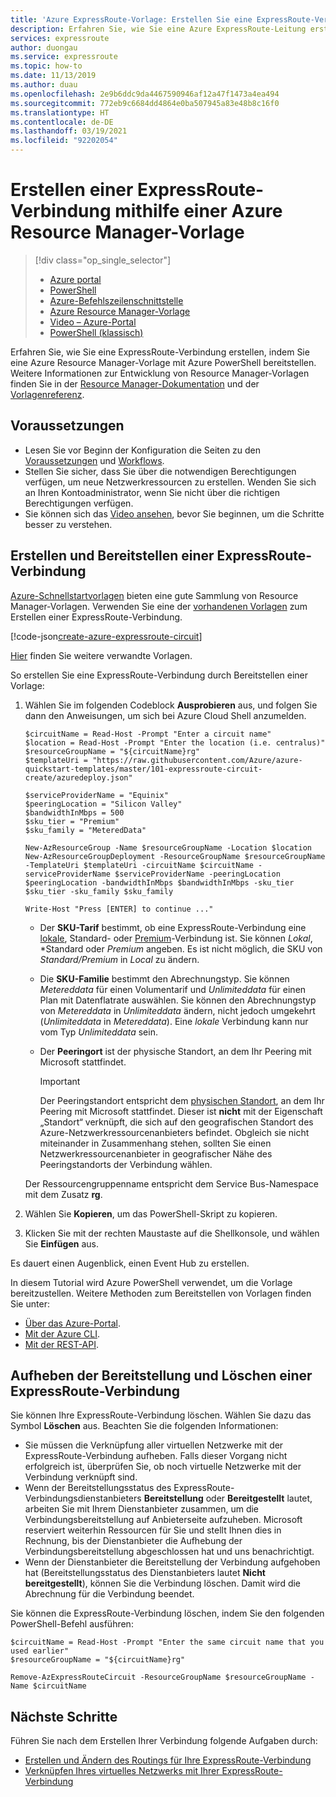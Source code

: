 ```yaml
---
title: 'Azure ExpressRoute-Vorlage: Erstellen Sie eine ExpressRoute-Verbindung.'
description: Erfahren Sie, wie Sie eine Azure ExpressRoute-Leitung erstellen, indem Sie eine Azure Resource Manager-Vorlage mit Azure PowerShell bereitstellen.
services: expressroute
author: duongau
ms.service: expressroute
ms.topic: how-to
ms.date: 11/13/2019
ms.author: duau
ms.openlocfilehash: 2e9b6ddc9da4467590946af12a47f1473a4ea494
ms.sourcegitcommit: 772eb9c6684dd4864e0ba507945a83e48b8c16f0
ms.translationtype: HT
ms.contentlocale: de-DE
ms.lasthandoff: 03/19/2021
ms.locfileid: "92202054"
---
```

# <a name="create-an-expressroute-circuit-by-using-azure-resource-manager-template"></a>Erstellen einer ExpressRoute-Verbindung mithilfe einer Azure Resource Manager-Vorlage

> [!div class="op_single_selector"]
> * [Azure portal](expressroute-howto-circuit-portal-resource-manager.md)
> * [PowerShell](expressroute-howto-circuit-arm.md)
> * [Azure-Befehlszeilenschnittstelle](howto-circuit-cli.md)
> * [Azure Resource Manager-Vorlage](expressroute-howto-circuit-resource-manager-template.md)
> * [Video – Azure-Portal](https://azure.microsoft.com/documentation/videos/azure-expressroute-how-to-create-an-expressroute-circuit)
> * [PowerShell (klassisch)](expressroute-howto-circuit-classic.md)
>

Erfahren Sie, wie Sie eine ExpressRoute-Verbindung erstellen, indem Sie eine Azure Resource Manager-Vorlage mit Azure PowerShell bereitstellen. Weitere Informationen zur Entwicklung von Resource Manager-Vorlagen finden Sie in der [Resource Manager-Dokumentation](../azure-resource-manager/index.yml) und der [Vorlagenreferenz](/azure/templates/microsoft.network/expressroutecircuits).

## <a name="before-you-begin"></a>Voraussetzungen

* Lesen Sie vor Beginn der Konfiguration die Seiten zu den [Voraussetzungen](expressroute-prerequisites.md) und [Workflows](expressroute-workflows.md).
* Stellen Sie sicher, dass Sie über die notwendigen Berechtigungen verfügen, um neue Netzwerkressourcen zu erstellen. Wenden Sie sich an Ihren Kontoadministrator, wenn Sie nicht über die richtigen Berechtigungen verfügen.
* Sie können sich das [Video ansehen](https://azure.microsoft.com/documentation/videos/azure-expressroute-how-to-create-an-expressroute-circuit), bevor Sie beginnen, um die Schritte besser zu verstehen.

## <a name="create-and-provision-an-expressroute-circuit"></a><a name="create"></a>Erstellen und Bereitstellen einer ExpressRoute-Verbindung

[Azure-Schnellstartvorlagen](https://azure.microsoft.com/resources/templates/) bieten eine gute Sammlung von Resource Manager-Vorlagen. Verwenden Sie eine der [vorhandenen Vorlagen](https://azure.microsoft.com/resources/templates/101-expressroute-circuit-create/) zum Erstellen einer ExpressRoute-Verbindung.

[!code-json[create-azure-expressroute-circuit](~/quickstart-templates/101-expressroute-circuit-create/azuredeploy.json)]

[Hier](https://azure.microsoft.com/resources/templates/?term=expressroute) finden Sie weitere verwandte Vorlagen.

So erstellen Sie eine ExpressRoute-Verbindung durch Bereitstellen einer Vorlage:

1. Wählen Sie im folgenden Codeblock **Ausprobieren** aus, und folgen Sie dann den Anweisungen, um sich bei Azure Cloud Shell anzumelden.

    ```azurepowershell-interactive
    $circuitName = Read-Host -Prompt "Enter a circuit name"
    $location = Read-Host -Prompt "Enter the location (i.e. centralus)"
    $resourceGroupName = "${circuitName}rg"
    $templateUri = "https://raw.githubusercontent.com/Azure/azure-quickstart-templates/master/101-expressroute-circuit-create/azuredeploy.json"

    $serviceProviderName = "Equinix"
    $peeringLocation = "Silicon Valley"
    $bandwidthInMbps = 500
    $sku_tier = "Premium"
    $sku_family = "MeteredData"

    New-AzResourceGroup -Name $resourceGroupName -Location $location
    New-AzResourceGroupDeployment -ResourceGroupName $resourceGroupName -TemplateUri $templateUri -circuitName $circuitName -serviceProviderName $serviceProviderName -peeringLocation $peeringLocation -bandwidthInMbps $bandwidthInMbps -sku_tier $sku_tier -sku_family $sku_family

    Write-Host "Press [ENTER] to continue ..."
    ```

   * Der **SKU-Tarif** bestimmt, ob eine ExpressRoute-Verbindung eine [lokale](expressroute-faqs.md#expressroute-local), Standard- oder [Premium](expressroute-faqs.md#expressroute-premium)-Verbindung ist. Sie können *Lokal*, *Standard oder *Premium* angeben. Es ist nicht möglich, die SKU von *Standard/Premium* in *Local* zu ändern.
   * Die **SKU-Familie** bestimmt den Abrechnungstyp. Sie können *Metereddata* für einen Volumentarif und *Unlimiteddata* für einen Plan mit Datenflatrate auswählen. Sie können den Abrechnungstyp von *Metereddata* in *Unlimiteddata* ändern, nicht jedoch umgekehrt (*Unlimiteddata* in *Metereddata*). Eine *lokale* Verbindung kann nur vom Typ *Unlimiteddata* sein.
   * Der **Peeringort** ist der physische Standort, an dem Ihr Peering mit Microsoft stattfindet.

     > [!IMPORTANT]
     > Der Peeringstandort entspricht dem [physischen Standort](expressroute-locations.md), an dem Ihr Peering mit Microsoft stattfindet. Dieser ist **nicht** mit der Eigenschaft „Standort“ verknüpft, die sich auf den geografischen Standort des Azure-Netzwerkressourcenanbieters befindet. Obgleich sie nicht miteinander in Zusammenhang stehen, sollten Sie einen Netzwerkressourcenanbieter in geografischer Nähe des Peeringstandorts der Verbindung wählen.

    Der Ressourcengruppenname entspricht dem Service Bus-Namespace mit dem Zusatz **rg**.

2. Wählen Sie **Kopieren**, um das PowerShell-Skript zu kopieren.
3. Klicken Sie mit der rechten Maustaste auf die Shellkonsole, und wählen Sie **Einfügen** aus.

Es dauert einen Augenblick, einen Event Hub zu erstellen.

In diesem Tutorial wird Azure PowerShell verwendet, um die Vorlage bereitzustellen. Weitere Methoden zum Bereitstellen von Vorlagen finden Sie unter:

* [Über das Azure-Portal](../azure-resource-manager/templates/deploy-portal.md).
* [Mit der Azure CLI](../azure-resource-manager/templates/deploy-cli.md).
* [Mit der REST-API](../azure-resource-manager/templates/deploy-rest.md).

## <a name="deprovisioning-and-deleting-an-expressroute-circuit"></a><a name="delete"></a>Aufheben der Bereitstellung und Löschen einer ExpressRoute-Verbindung

Sie können Ihre ExpressRoute-Verbindung löschen. Wählen Sie dazu das Symbol **Löschen** aus. Beachten Sie die folgenden Informationen:

* Sie müssen die Verknüpfung aller virtuellen Netzwerke mit der ExpressRoute-Verbindung aufheben. Falls dieser Vorgang nicht erfolgreich ist, überprüfen Sie, ob noch virtuelle Netzwerke mit der Verbindung verknüpft sind.
* Wenn der Bereitstellungsstatus des ExpressRoute-Verbindungsdienstanbieters **Bereitstellung** oder **Bereitgestellt** lautet, arbeiten Sie mit Ihrem Dienstanbieter zusammen, um die Verbindungsbereitstellung auf Anbieterseite aufzuheben. Microsoft reserviert weiterhin Ressourcen für Sie und stellt Ihnen dies in Rechnung, bis der Dienstanbieter die Aufhebung der Verbindungsbereitstellung abgeschlossen hat und uns benachrichtigt.
* Wenn der Dienstanbieter die Bereitstellung der Verbindung aufgehoben hat (Bereitstellungsstatus des Dienstanbieters lautet **Nicht bereitgestellt**), können Sie die Verbindung löschen. Damit wird die Abrechnung für die Verbindung beendet.

Sie können die ExpressRoute-Verbindung löschen, indem Sie den folgenden PowerShell-Befehl ausführen:

```azurepowershell-interactive
$circuitName = Read-Host -Prompt "Enter the same circuit name that you used earlier"
$resourceGroupName = "${circuitName}rg"

Remove-AzExpressRouteCircuit -ResourceGroupName $resourceGroupName -Name $circuitName
```

## <a name="next-steps"></a>Nächste Schritte

Führen Sie nach dem Erstellen Ihrer Verbindung folgende Aufgaben durch:

* [Erstellen und Ändern des Routings für Ihre ExpressRoute-Verbindung](expressroute-howto-routing-portal-resource-manager.md)
* [Verknüpfen Ihres virtuelles Netzwerks mit Ihrer ExpressRoute-Verbindung](expressroute-howto-linkvnet-arm.md)